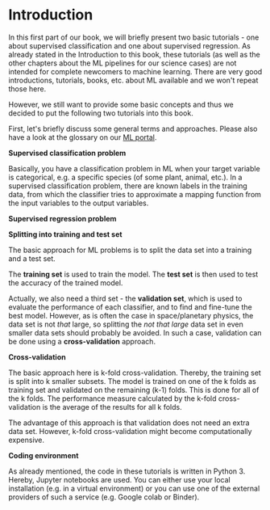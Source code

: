 # Introduction

In this first part of our book, we will briefly present two basic tutorials - one about supervised classification and one about supervised regression. As already stated in the Introduction to this book, these tutorials (as well as the other chapters about the ML pipelines for our science cases) are not intended for complete newcomers to machine learning. There are very good introductions, tutorials, books, etc. about ML available and we won't repeat those here.

However, we still want to provide some basic concepts and thus we decided to put the following two tutorials into this book.

First, let's briefly discuss some general terms and approaches. Please also have a look at the glossary on our [ML portal](https://ml-portal.oeaw.ac.at/doku.php?id=glossary).

**Supervised classification problem**

Basically, you have a classification problem in ML when your target variable is categorical, e.g. a specific species (of some plant, animal, etc.). In a supervised classification problem, there are known labels in the training data, from which the classifier tries to approximate a mapping function from the input variables to the output variables.

**Supervised regression problem**

**Splitting into training and test set**

The basic approach for ML problems is to split the data set into a training and a test set.

The **training set** is used to train the model. The **test set** is then used to test the accuracy of the trained model.

Actually, we also need a third set - the **validation set**, which is used to evaluate the performance of each classifier, and to find and fine-tune the best model. However, as is often the case in space/planetary physics, the data set is not *that* large, so splitting the *not that large* data set in even smaller data sets should probably be avoided. In such a case, validation can be done using a **cross-validation** approach.

**Cross-validation**

The basic approach here is k-fold cross-validation. Thereby, the training set is split into k smaller subsets. The model is trained on one of the k folds as training set and validated on the remaining (k-1) folds. This is done for all of the k folds. The performance measure calculated by the k-fold cross-validation is the average of the results for all k folds.

The advantage of this approach is that validation does not need an extra data set. However, k-fold cross-validation might become computationally expensive.

**Coding environment**

As already mentioned, the code in these tutorials is written in Python 3. Hereby, Jupyter notebooks are used. You can either use your local installation (e.g. in a virtual environment) or you can use one of the external providers of such a service (e.g. Google colab or Binder).
